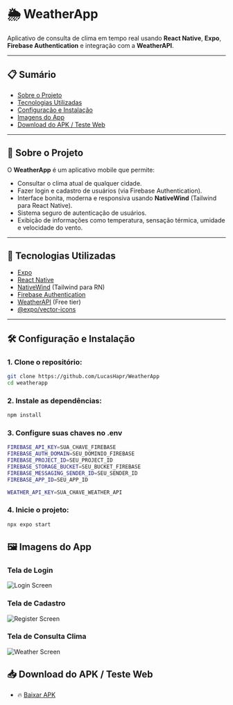 # 🌦️ WeatherApp

Aplicativo de consulta de clima em tempo real usando **React Native**, **Expo**, **Firebase Authentication** e integração com a **WeatherAPI**.

---

## 📋 Sumário

- [Sobre o Projeto](#sobre-o-projeto)
- [Tecnologias Utilizadas](#tecnologias-utilizadas)
- [Configuração e Instalação](#configuração-e-instalação)
- [Imagens do App](#imagens-do-app)
- [Download do APK / Teste Web](#download-do-apk--teste-web)

---

## 📖 Sobre o Projeto

O **WeatherApp** é um aplicativo mobile que permite:
- Consultar o clima atual de qualquer cidade.
- Fazer login e cadastro de usuários (via Firebase Authentication).
- Interface bonita, moderna e responsiva usando **NativeWind** (Tailwind para React Native).
- Sistema seguro de autenticação de usuários.
- Exibição de informações como temperatura, sensação térmica, umidade e velocidade do vento.

---

## 🚀 Tecnologias Utilizadas

- [Expo](https://expo.dev/)
- [React Native](https://reactnative.dev/)
- [NativeWind](https://www.nativewind.dev/) (Tailwind para RN)
- [Firebase Authentication](https://firebase.google.com/)
- [WeatherAPI](https://www.weatherapi.com/) (Free tier)
- [@expo/vector-icons](https://icons.expo.fyi/)

---

## 🛠️ Configuração e Instalação

### 1. Clone o repositório:

```bash
git clone https://github.com/LucasHapr/WeatherApp
cd weatherapp
```

### 2. Instale as dependências:

```bash
npm install
```

### 3. Configure suas chaves no .env
```bash
FIREBASE_API_KEY=SUA_CHAVE_FIREBASE
FIREBASE_AUTH_DOMAIN=SEU_DOMINIO_FIREBASE
FIREBASE_PROJECT_ID=SEU_PROJECT_ID
FIREBASE_STORAGE_BUCKET=SEU_BUCKET_FIREBASE
FIREBASE_MESSAGING_SENDER_ID=SEU_SENDER_ID
FIREBASE_APP_ID=SEU_APP_ID

WEATHER_API_KEY=SUA_CHAVE_WEATHER_API
```

### 4. Inicie o projeto:
```bash
npx expo start
```

## 🖼️ Imagens do App

### Tela de Login
![Login Screen](./assets/login-screen.jpeg)

### Tela de Cadastro
![Register Screen](./assets/register-screen.jpeg)

### Tela de Consulta Clima
![Weather Screen](./assets/weather-screen.jpeg)


## 📥 Download do APK / Teste Web
- 🔥 [Baixar APK](https://expo.dev/artifacts/eas/hHs6L22mz4PtwZ5737GwX6.aab)
